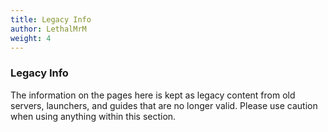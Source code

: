 ```yaml
---
title: Legacy Info
author: LethalMrM
weight: 4
---
```


### Legacy Info
The information on the pages here is kept as legacy content from old servers, launchers, and guides that are no longer valid. Please use caution when using anything within this section.